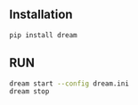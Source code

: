 ## Installation

```bash
pip install dream
```

## RUN
```bash
dream start --config dream.ini
dream stop
```